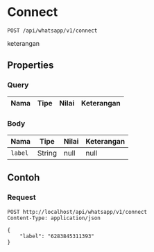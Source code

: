 # Connect
```http
POST /api/whatsapp/v1/connect
```
keterangan
## Properties
### Query
Nama | Tipe | Nilai | Keterangan
--- | --- | --- | ---
### Body
Nama | Tipe | Nilai | Keterangan
--- | --- | --- | ---
<code>label</code> | String | null | null
## Contoh
### Request
```http
POST http://localhost/api/whatsapp/v1/connect
Content-Type: application/json

{
    "label": "6283845311393"
}
```
